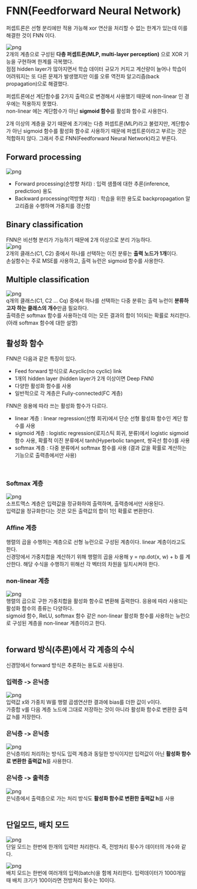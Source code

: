 # FNN(Feedforward Neural Network)

퍼셉트론은 선형 분리에만 적용 가능해 xor 연산을 처리할 수 없는 한계가 있는데 이를 해결한 것이 FNN 이다.<br>

![png](/_img/ml/fnn_xor.png) <br>
2개의 계층으로 구성된 **다층 퍼셉트론(MLP, multi-layer perception)** 으로 XOR 기능을 구현하며 한계를 극복했다.<br>
점점 hidden layer가 많아지면서 학습 데이터 규모가 커지고 계산량이 늘어나 학습이 어려워지는 또 다른 문제가 발생했지만 이를 오류 역전파 알고리즘(back propagation)으로 해결했다.<br>

퍼셉트론에선 계단함수를 2가지 출력으로 변경해서 사용했기 때문에 non-linear 인 경우에는 적용하지 못했다.<br>
non-linear 에는 계단함수가 아닌 **sigmoid 함수**를 활성화 함수로 사용한다.<br>

2개 이상의 계층을 갖기 때문에 초기에는 다층 퍼셉트론(MLP)라고 불렀지만, 계단함수가 아닌 sigmoid 함수를 활성화 함수로 사용하기 때문에 퍼셉트론이라고 부르는 것은 적합하지 않다. 그래서 주로 FNN(Feedforward Neural Network)라고 부른다.<br>

## Forward processing

![png](/_img/ml/fnn_processing.png) <br>

- Forward processing(순방향 처리) : 입력 샘플에 대한 추론(inference, prediction) 용도
- Backward processing(역방향 처리) : 학습을 위한 용도로 backpropagation 알고리즘을 수행하며 가중치를 갱신함

## Binary classification

FNN은 비선형 분리가 가능하기 때문에 2개 이상으로 분리 가능하다.<br>
![png](/_img/ml/fnn_binary_classification.png) <br>
2개의 클래스(C1, C2) 중에서 하나를 선택하는 이진 분류는 **출력 노드가 1개**이다.<br>
손실함수는 주로 MSE를 사용하고, 출력 뉴런은 sigmoid 함수를 사용한다.<br>


## Multiple classification

![png](/_img/ml/fnn_multiple_classification.png) <br>
q개의 클래스(C1, C2 ... Cq) 중에서 하나를 선택하는 다중 분류는 출력 뉴런이 **분류하고자 하는 클래스의 개수**만큼 필요하다.<br>
출력층은 softmax 함수를 사용하는데 이는 모든 결과의 합이 1이되는 확률로 처리한다.(아래 softmax 함수에 대한 설명)<br>

## 활성화 함수

FNN은 다음과 같은 특징이 있다.<br>

- Feed forward 방식으로 Acyclic(no cyclic) link
- 1개의 hidden layer (hidden layer가 2개 이상이면 Deep FNN)
- 다양한 활성화 함수를 사용
- 일반적으로 각 계층은 Fully-connected(FC 계층)

FNN은 응용에 따라 쓰는 활성화 함수가 다르다.<br>

- linear 계층 : linear regression(선형 회귀)에서 단순 선형 활성화 함수인 계단 함수를 사용
- sigmoid 계층 : logistic regression(로지스틱 회귀, 분류)에서 logistic sigmoid 함수 사용, 확률적 이진 분류에서 tanh(Hyperbolic tangent, 쌍곡선 함수)를 사용
- softmax 계층 : 다중 분류에서 softmax 함수를 사용 (결과 값을 확률로 계산하는 기능으로 출력층에서만 사용)

<br>

### Softmax 계층

![png](/_img/ml/softmax.png) <br>
소프트맥스 계층은 입력값을 정규화하여 출력하며, 출력층에서만 사용된다.<br>
입력값을 정규화한다는 것은 모든 출력값의 합이 1인 확률로 변환한다.<br>

### Affine 계층

행렬의 곱을 수행하는 계층으로 선형 뉴런으로 구성된 계층이다. linear 계층이라고도 한다.<br>
신경망에서 가중치합을 계산하기 위해 행렬의 곱을 사용해 y = np.dot(x, w) + b 를 계산한다. 해당 수식을 수행하기 위해선 각 벡터의 차원을 일치시켜야 한다.<br>

### non-linear 계층

![png](/_img/ml/non_linear_function.png) <br>
행렬의 곱으로 구한 가중치합을 활성화 함수로 변환해 출력한다. 응용에 따라 사용되는 활성화 함수의 종류는 다양하다.<br>
sigmoid 함수, ReLU, softmax 함수 같은 non-linear 활성화 함수를 사용하는 뉴런으로 구성된 계층을 non-linear 계층이라고 한다.<br><br>

## forward 방식(추론)에서 각 계층의 수식

신경망에서 forward 방식은 추론하는 용도로 사용된다.<br>

### 입력층 -> 은닉층

![png](/_img/ml/input_layer_expression.png) <br>
입력값 x와 가중치 W를 행렬 곱셈연산한 결과에 bias를 더한 값이 v이다.<br>
가중합 v를 다음 계층 노드에 그대로 저장하는 것이 아니라 활성화 함수로 변환한 출력값 h를 저장한다.<br>

### 은닉층 -> 은닉층

![png](/_img/ml/hidden_layer_expression.png) <br>
은닉층끼리 처리하는 방식도 입력 계층과 동일한 방식이지만 입력값이 아닌 **활성화 함수로 변환한 출력값 h**를 사용한다.<br>

### 은닉층 -> 출력층

![png](/_img/ml/output_layer_expression.png) <br>
은닉층에서 출력층으로 가는 처리 방식도 **활성화 함수로 변환한 출력값 h**를 사용<br><br>

## 단일모드, 배치 모드

![png](/_img/ml/single_mode.png) <br>
단일 모드는 한번에 한개의 입력만 처리한다. 즉, 전방처리 횟수가 데이터의 개수와 같다.<br>

![png](/_img/ml/batch_mode.png) <br>
배치 모드는 한번에 여러개의 입력(batch)을 함께 처리한다. 입력데이터가 1000개일 때 배치 크기가 100이라면 전방처리 횟수는 10이다.<br>

